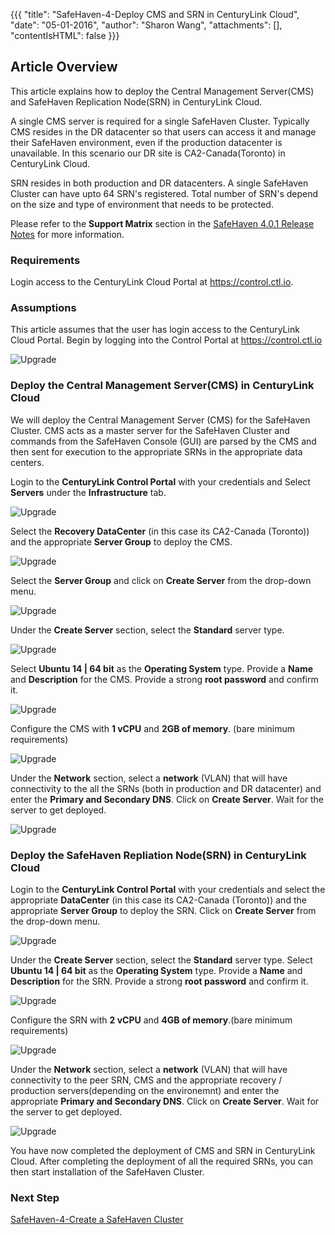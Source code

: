 {{{
  "title": "SafeHaven-4-Deploy CMS and SRN in CenturyLink Cloud",
  "date": "05-01-2016",
  "author": "Sharon Wang",
  "attachments": [],
  "contentIsHTML": false
}}}

## Article Overview
This article explains how to deploy the Central Management Server(CMS) and SafeHaven Replication Node(SRN) in CenturyLink Cloud.

A single CMS server is required for a single SafeHaven Cluster. Typically CMS resides in the DR datacenter so that users can access it and manage their SafeHaven environment, even if the production datacenter is unavailable. In this scenario our DR site is CA2-Canada(Toronto) in CenturyLink Cloud.

SRN resides in both production and DR datacenters. A single SafeHaven Cluster can have upto 64 SRN's registered. Total number of SRN's depend on the size and type of environment that needs to be protected. 

Please refer to the **Support Matrix** section in the [SafeHaven 4.0.1 Release Notes](safehaven-4.0.1-release.md) for more information.

### Requirements

Login access to the CenturyLink Cloud Portal at https://control.ctl.io.

### Assumptions

This article assumes that the user has login access to the CenturyLink Cloud Portal. Begin by logging into the Control Portal at https://control.ctl.io 

![Upgrade](../../images/SH4.0/Create%20Nodes/Nodes1.png)

### Deploy the Central Management Server(CMS) in CenturyLink Cloud

We will deploy the Central Management Server (CMS) for the SafeHaven Cluster. CMS acts as a master server for the SafeHaven Cluster and commands from the SafeHaven Console (GUI) are parsed by the CMS and then sent for execution to the appropriate SRNs in the appropriate data centers.

Login to the **CenturyLink Control Portal** with your credentials and Select **Servers** under the **Infrastructure** tab.

![Upgrade](../../images/SH4.0/Create%20Nodes/Nodes2.png)


Select the **Recovery DataCenter** (in this case its CA2-Canada (Toronto)) and the appropriate **Server Group** to deploy the CMS.

![Upgrade](../../images/SH4.0/Create%20Nodes/Nodes3.png)


Select the **Server Group** and click on **Create Server** from the drop-down menu.

![Upgrade](../../images/SH4.0/Create%20Nodes/Nodes4.png)


Under the **Create Server** section, select the **Standard** server type.

![Upgrade](../../images/SH4.0/Create%20Nodes/Nodes5.png)


Select **Ubuntu 14 | 64 bit** as the **Operating System** type. Provide a **Name** and **Description** for the CMS. Provide a strong **root password** and confirm it.

![Upgrade](../../images/SH4.0/Create%20Nodes/Nodes6.png)


Configure the CMS with **1 vCPU** and **2GB of memory**. (bare minimum requirements)

![Upgrade](../../images/SH4.0/Create%20Nodes/Nodes7.png)


Under the **Network** section, select a **network** (VLAN) that will have connectivity to the all the SRNs (both in production and DR datacenter) and enter the **Primary and Secondary DNS**. Click on **Create Server**. Wait for the server to get deployed.

![Upgrade](../../images/SH4.0/Create%20Nodes/Nodes8.png)



### Deploy the SafeHaven Repliation Node(SRN) in CenturyLink Cloud

Login to the **CenturyLink Control Portal** with your credentials and select the appropriate **DataCenter** (in this case its CA2-Canada (Toronto)) and the appropriate **Server Group** to deploy the SRN. Click on **Create Server** from the drop-down menu.

![Upgrade](../../images/SH4.0/Create%20Nodes/Nodes9.png)


Under the **Create Server** section, select the **Standard** server type. Select **Ubuntu 14 | 64 bit** as the **Operating System** type. Provide a **Name** and **Description** for the SRN. Provide a strong **root password** and confirm it. 

![Upgrade](../../images/SH4.0/Create%20Nodes/Nodes10.png)


Configure the SRN with **2 vCPU** and **4GB of memory**.(bare minimum requirements)

![Upgrade](../../images/SH4.0/Create%20Nodes/Nodes11.png)

Under the **Network** section, select a **network** (VLAN) that will have connectivity to the peer SRN, CMS and the appropriate recovery / production servers(depending on the environemnt) and enter the appropriate **Primary and Secondary DNS**. Click on **Create Server**. Wait for the server to get deployed.

![Upgrade](../../images/SH4.0/Create%20Nodes/Nodes19.png)


You have now completed the deployment of CMS and SRN in CenturyLink Cloud. After completing the deployment of all the required SRNs, you can then start installation of the SafeHaven Cluster.

### Next Step
[SafeHaven-4-Create a SafeHaven Cluster](SafeHaven-4-Create%20a%20SafeHaven%20Cluster.md)













